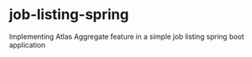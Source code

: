 # job-listing-spring
Implementing Atlas Aggregate feature in a simple job listing spring boot application
